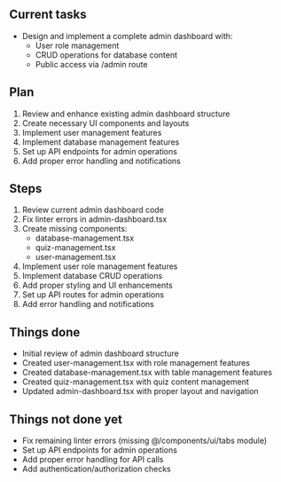 ## Current tasks
- Design and implement a complete admin dashboard with:
  - User role management 
  - CRUD operations for database content
  - Public access via /admin route

## Plan
1. Review and enhance existing admin dashboard structure
2. Create necessary UI components and layouts
3. Implement user management features
4. Implement database management features
5. Set up API endpoints for admin operations
6. Add proper error handling and notifications

## Steps
1. Review current admin dashboard code
2. Fix linter errors in admin-dashboard.tsx
3. Create missing components:
   - database-management.tsx
   - quiz-management.tsx
   - user-management.tsx
4. Implement user role management features
5. Implement database CRUD operations
6. Add proper styling and UI enhancements
7. Set up API routes for admin operations
8. Add error handling and notifications

## Things done
- Initial review of admin dashboard structure
- Created user-management.tsx with role management features
- Created database-management.tsx with table management features
- Created quiz-management.tsx with quiz content management
- Updated admin-dashboard.tsx with proper layout and navigation

## Things not done yet
- Fix remaining linter errors (missing @/components/ui/tabs module)
- Set up API endpoints for admin operations
- Add proper error handling for API calls
- Add authentication/authorization checks 